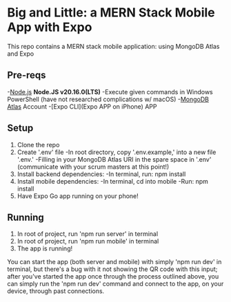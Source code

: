 # Big and Little: a MERN Stack Mobile App with Expo

This repo contains a MERN stack mobile application: using MongoDB Atlas and Expo

## Pre-reqs
-[Node.js](https://nodejs.org/en/download/package-manager) **Node.JS v20.16.0(LTS)**
    -Execute given commands in Windows PowerShell (have not researched complications w/ macOS)
-[MongoDB Atlas](https://www.mongodb.com/products/platform/atlas-database) Account
-[Expo CLI](Expo APP on iPhone) APP

## Setup
1. Clone the repo
2. Create '.env' file
    -In root directory, copy '.env.example,' into a new file '.env.'
    -Filling in your MongoDB Atlas URI in the spare space in '.env' (communicate with your scrum masters at this point!)
2. Install backend dependencies:
    -In terminal, run: npm install
3. Install mobile dependencies:
    -In terminal, cd into mobile
    -Run: npm install
4. Have Expo Go app running on your phone!

## Running
1. In root of project, run 'npm run server' in terminal
2. In root of project, run 'npm run mobile' in terminal
3. The app is running!

You can start the app (both server and mobile) with simply 'npm run dev' in terminal, but there's a bug with it not showing the QR code with this input; after you've started the app once through the process outlined above, you can simply run the 'npm run dev' command and connect to the app, on your device, through past connections.